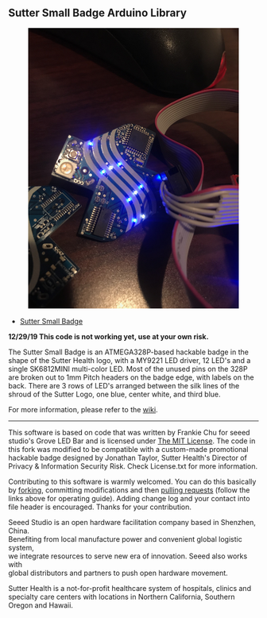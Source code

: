 Sutter Small Badge Arduino Library
-------------------------------------------------------------

<figure class="half">
    <img src="IMG_1224.jpg">
  
</figure>



- [Sutter Small Badge ](IMG_1224.jpg)

<STRONG> 12/29/19 This code is not working yet, use at your own risk.</strong>


The Sutter Small Badge is an ATMEGA328P-based hackable badge in the shape of the Sutter Health logo, with a MY9221 LED driver, 12 LED's and a single SK6812MINI multi-color LED.  Most of the unused pins on the 328P are broken out to 1mm Pitch headers on the badge edge, with labels on the back.  There are 3 rows of LED's arranged between the silk lines of the shroud of the Sutter Logo, one blue, center white, and third blue.


For more information, please refer to the [wiki](http://www.sutterhealth.org/SutterSmallBadge.html).


----

This software is based on code that was written by Frankie Chu for seeed studio's Grove LED Bar and is licensed under [The MIT License](http://opensource.org/licenses/mit-license.php). The code in this fork was modified to be compatible with a custom-made promotional hackable badge designed by Jonathan Taylor, Sutter Health's Director of Privacy & Information Security Risk.  Check License.txt for more information.<br>

Contributing to this software is warmly welcomed. You can do this basically by [forking](https://help.github.com/articles/fork-a-repo), committing modifications and then [pulling requests](https://help.github.com/articles/using-pull-requests) (follow the links above for operating guide). Adding change log and your contact into file header is encouraged. Thanks for your contribution.

Seeed Studio is an open hardware facilitation company based in Shenzhen, China. <br>
Benefiting from local manufacture power and convenient global logistic system, <br>
we integrate resources to serve new era of innovation. Seeed also works with <br>
global distributors and partners to push open hardware movement.<br>

Sutter Health is a not-for-profit healthcare system of hospitals, clinics and specialty care centers with locations in Northern California, Southern Oregon and Hawaii.


